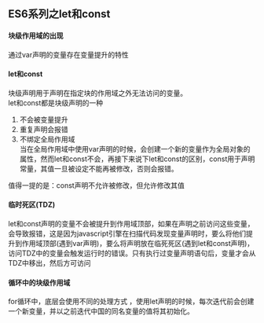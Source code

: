 ## ES6系列之let和const
#### 块级作用域的出现
通过var声明的变量存在变量提升的特性  
#### let和const
块级声明用于声明在指定块的作用域之外无法访问的变量。  
let和const都是块级声明的一种
1. 不会被变量提升  
2. 重复声明会报错  
3. 不绑定全局作用域  
当在全局作用域中使用var声明的时候，会创建一个新的变量作为全局对象的属性，然而let和const不会，再接下来说下let和const的区别，const用于声明常量，其值一旦被设定不能再被修改，否则会报错。  

值得一提的是：const声明不允许被修改，但允许修改其值
#### 临时死区(TDZ)
let和const声明的变量不会被提升到作用域顶部，如果在声明之前访问这些变量，会导致报错，这是因为javascript引擎在扫描代码发现变量声明时，要么将他们提升到作用域顶部(遇到var声明)，要么将声明放在临死死区(遇到let和const声明)，访问TDZ中的变量会触发运行时的错误。只有执行过变量声明语句后，变量才会从TDZ中移出，然后方可访问

#### 循环中的块级作用域
for循环中，底层会使用不同的处理方式
，使用let声明的时候，每次迭代前会创建一个新变量，并以之前迭代中国的同名变量的值将其初始化。

